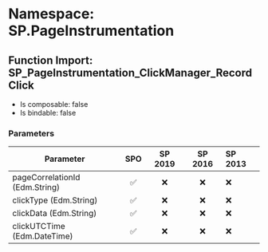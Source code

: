 # Namespace: SP.PageInstrumentation

## Function Import: SP_PageInstrumentation_ClickManager_RecordClick

- Is composable: false
- Is bindable: false

### Parameters

Parameter | SPO | SP 2019 | SP 2016 | SP 2013
----------|:---:|:-------:|:-------:|:-------
pageCorrelationId (Edm.String) | ✅ | ❌ | ❌ | ❌
clickType (Edm.String) | ✅ | ❌ | ❌ | ❌
clickData (Edm.String) | ✅ | ❌ | ❌ | ❌
clickUTCTime (Edm.DateTime) | ✅ | ❌ | ❌ | ❌
